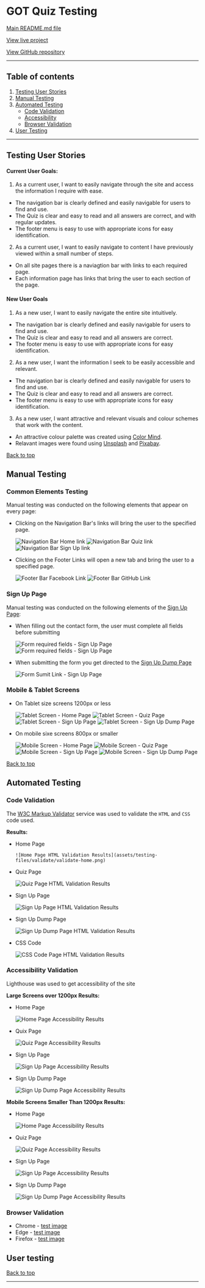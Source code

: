 # GOT Quiz Testing 

[Main README.md file](/README.md)

[View live project]()

[View GitHub repository]()

***
## Table of contents
1. [Testing User Stories](#Testing-User-Stories)
2. [Manual Testing](#Manual-Testing)
3. [Automated Testing](#Automated-Testing) 
     - [Code Validation](#Code-Validation)
     - [Accessibility](#Accessibility-Validation)
     - [Browser Validation](#Browser-Validation)
4. [User Testing](#User-Testing)


***

## Testing User Stories

#### Current User Goals:

1. As a current user, I want to easily navigate through the site and access the information I require with ease.

  - The navigation bar is clearly defined and easily navigable for users to find and use.
  - The Quiz is clear and easy to read and all answers are correct, and with regular updates.
  - The footer menu is easy to use with appropriate icons for easy identification.

2. As a current user, I want to easily navigate to content I have previously viewed within a small number of steps.

  - On all site pages there is a naviagtion bar with links to each required page.
  - Each information page has links that bring the user to each section of the page.

#### New User Goals

1. As a new user, I want to easily navigate the entire site intuitively.

  - The navigation bar is clearly defined and easily navigable for users to find and use.
  - The Quiz is clear and easy to read and all answers are correct.
  - The footer menu is easy to use with appropriate icons for easy identification.

2. As a new user, I want the information I seek to be easily accessible and relevant.

  - The navigation bar is clearly defined and easily navigable for users to find and use.
  - The Quiz is clear and easy to read and all answers are correct.
  - The footer menu is easy to use with appropriate icons for easy identification.

3. As a new user, I want attractive and relevant visuals and colour schemes that work with the content.

  - An attractive colour palette was created using [Color Mind](http://colormind.io/ "Link to Color Mind Home Page").
  - Relavant images were found using [Unsplash](https://unsplash.com "Link to Unsplash Home Page") and [Pixabay](https://pixabay.com "Link to Pixabay Home Page").

[Back to top](#GOT-Quiz-Testing)

## Manual Testing

### Common Elements Testing
Manual testing was conducted on the following elements that appear on every page:

- Clicking on the Navigation Bar's links will bring the user to the specified page.

     ![Navigation Bar Home link](assets/testing-files/nav-home-test.gif)
     ![Navigation Bar Quiz link](assets/testing-files/nav-quiz-test.gif)
     ![Navigation Bar Sign Up link](assets/testing-files/nav-signup-test.gif)

- Clicking on the Footer Links will open a new tab and bring the user to a specified page.

     ![Footer Bar Facebook Link](assets/testing-files/footer-facebook.gif)
     ![Footer Bar GitHub Link](assets/testing-files/footer-github.gif)
     
    

### Sign Up Page 
Manual testing was conducted on the following elements of the [Sign Up Page](sign-up.html):  

  - When filling out the contact form, the user must complete all fields before submitting

      ![Form required fields - Sign Up Page](assets/testing-files/form-name-test.gif)
      ![Form required fields - Sign Up Page](assets/testing-files/form-email-test.gif)

  - When submitting the form you get directed to the [Sign Up Dump Page](sign-up-dump.html)

      ![Form Sumit Link - Sign Up Page](assets/testing-files/form-submit.gif) 

### Mobile & Tablet Screens

  - On Tablet size screens 1200px or less 
     
     ![Tablet Screen - Home Page](assets/testing-files/tablet-home.png)
     ![Tablet Screen - Quiz Page](assets/testing-files/tablet-quiz.png)
     ![Tablet Screen - Sign Up Page](assets/testing-files/tablet-signup.png)
     ![Tablet Screen - Sign Up Dump Page](assets/testing-files/tablet-dump.png)

  - On mobile sixe screens 800px or smaller 
     
     ![Mobile Screen - Home Page](assets/testing-files/mobile-home.png)
     ![Mobile Screen - Quiz Page](assets/testing-files/mobile-quiz.png)
     ![Mobile Screen - Sign Up Page](assets/testing-files/mobile-signup.png)
     ![Mobile Screen - Sign Up Dump Page](assets/testing-files/mobile-dump.png)

[Back to top](#GOT-Quiz-Testing)

## Automated Testing

### Code Validation
The [W3C Markup Validator](https://validator.w3.org/) service was used to validate the `HTML` and `CSS` code used.

**Results:**

- Home Page

      ![Home Page HTML Validation Results](assets/testing-files/validate/validate-home.png)

- Quiz Page

     ![Quiz Page HTML Validation Results](assets/testing-files/validate/validate-quiz.png)

- Sign Up Page

     ![Sign Up Page HTML Validation Results](assets/testing-files/validate/validate-sign-up.png)


- Sign Up Dump Page

     ![Sign Up Dump Page HTML Validation Results](assets/testing-files/validate/validate-sign-up-dump.png)

- CSS Code

     ![CSS Code Page HTML Validation Results](assets/testing-files/validate/validate-css.png)

### Accessibility Validation

Lighthouse was used to get accessibility of the site

**Large Screens over 1200px Results:**

- Home Page

     ![Home Page Accessibility Results](assets/testing-files/accessibility/lighthouse-home.png)

- Quix Page

     ![Quiz Page Accessibility Results](assets/testing-files/accessibility/lighthouse-quiz.png)

- Sign Up Page

     ![Sign Up Page Accessibility Results](assets/testing-files/accessibility/lighthouse-sign-up.png)

- Sign Up Dump Page

     ![Sign Up Dump Page Accessibility Results](assets/testing-files/accessibility/lighthouse-dump.png)

**Mobile Screens Smaller Than 1200px Results:**

- Home Page

     ![Home Page Accessibility Results](assets/testing-files/accessibility/lighthouse-mobile-home.png)

- Quiz Page

     ![Quiz Page Accessibility Results](assets/testing-files/accessibility/lighthouse-mobile-quiz.png)

- Sign Up Page

     ![Sign Up Page Accessibility Results](assets/testing-files/accessibility/lighthouse-mobile-signup.png)


- Sign Up Dump Page

     ![Sign Up Dump Page Accessibility Results](assets/testing-files/accessibility/lighthouse-mobile-dump.png)


### Browser Validation
- Chrome - [test image](assets/testing-files/validate/validate-chrome.png)
- Edge - [test image](assets/testing-files/validate/validate-edge.png)
- Firefox - [test image](assets/testing-files/validate/validate-firefox.png)

## User testing 



[Back to top](#GOT-Quiz-Testing)

***
